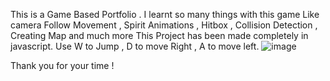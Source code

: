 This is a Game Based Portfolio . 
I learnt so many things with this game Like camera Follow Movement , Spirit Animations , Hitbox , Collision Detection , Creating Map and much more This Project has been made completely in javascript. 
Use W to Jump , D to move Right , A to move left.
![image](https://github.com/Aviaryapanwar/2dMultiplatformer/assets/114732489/f265baa1-bd38-451a-ae44-55718612c02b)

Thank you for your time !
